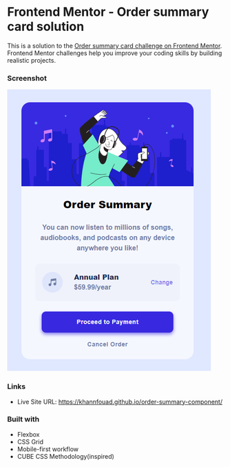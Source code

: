 # Frontend Mentor - Order summary card solution

This is a solution to the [Order summary card challenge on Frontend Mentor](https://www.frontendmentor.io/challenges/order-summary-component-QlPmajDUj). Frontend Mentor challenges help you improve your coding skills by building realistic projects. 

### Screenshot

![](./screenshot.png)


### Links

- Live Site URL: https://khannfouad.github.io/order-summary-component/


### Built with

- Flexbox
- CSS Grid
- Mobile-first workflow
- CUBE CSS Methodology(inspired)

